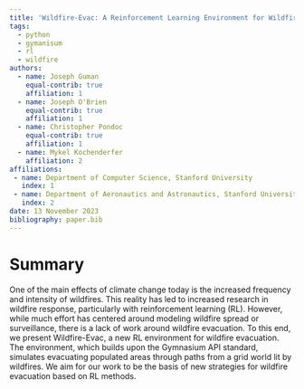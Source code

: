 ```yaml
---
title: 'Wildfire-Evac: A Reinforcement Learning Environment for Wildfire Evacuation'
tags:
  - python
  - gymanisum
  - rl
  - wildfire
authors:
  - name: Joseph Guman
    equal-contrib: true
    affiliation: 1
  - name: Joseph O'Brien
    equal-contrib: true
    affiliation: 1
  - name: Christopher Pondoc
    equal-contrib: true
    affiliation: 1
  - name: Mykel Kochenderfer
    affiliation: 2
affiliations:
 - name: Department of Computer Science, Stanford University
   index: 1
 - name: Department of Aeronautics and Astronautics, Stanford University
   index: 2
date: 13 November 2023
bibliography: paper.bib
---
```


# Summary

One of the main effects of climate change today is the increased frequency and intensity of wildfires. This reality has led to increased research in wildfire response, particularly with reinforcement learning (RL). However, while much effort has centered around modeling wildfire spread or surveillance, there is a lack of work around wildfire evacuation. To this end, we present Wildfire-Evac, a new RL environment for wildfire evacuation. The environment, which builds upon the Gymnasium API standard, simulates evacuating populated areas through paths from a grid world lit by wildfires. We aim for our work to be the basis of new strategies for wildfire evacuation based on RL methods.
